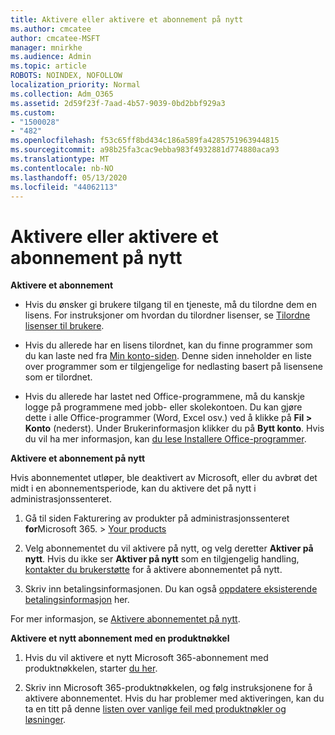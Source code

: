 ```yaml
---
title: Aktivere eller aktivere et abonnement på nytt
ms.author: cmcatee
author: cmcatee-MSFT
manager: mnirkhe
ms.audience: Admin
ms.topic: article
ROBOTS: NOINDEX, NOFOLLOW
localization_priority: Normal
ms.collection: Adm_O365
ms.assetid: 2d59f23f-7aad-4b57-9039-0bd2bbf929a3
ms.custom:
- "1500028"
- "482"
ms.openlocfilehash: f53c65ff8bd434c186a589fa4285751963944815
ms.sourcegitcommit: a98b25fa3cac9ebba983f4932881d774880aca93
ms.translationtype: MT
ms.contentlocale: nb-NO
ms.lasthandoff: 05/13/2020
ms.locfileid: "44062113"
---
```

# <a name="activate-or-reactivate-a-subscription"></a>Aktivere eller aktivere et abonnement på nytt

**Aktivere et abonnement**

- Hvis du ønsker gi brukere tilgang til en tjeneste, må du tilordne dem en lisens. For instruksjoner om hvordan du tilordner lisenser, se [Tilordne lisenser til brukere](https://docs.microsoft.com/microsoft-365/admin/manage/assign-licenses-to-users).

- Hvis du allerede har en lisens tilordnet, kan du finne programmer som du kan laste ned fra [Min konto-siden](https://portal.office.com/account/#installs). Denne siden inneholder en liste over programmer som er tilgjengelige for nedlasting basert på lisensene som er tilordnet.

- Hvis du allerede har lastet ned Office-programmene, må du kanskje logge på programmene med jobb- eller skolekontoen. Du kan gjøre dette i alle Office-programmer (Word, Excel osv.) ved å klikke på **Fil > Konto** (nederst). Under Brukerinformasjon klikker du på **Bytt konto**. Hvis du vil ha mer informasjon, kan [du lese Installere Office-programmer](https://docs.microsoft.com/microsoft-365/admin/setup/install-applications).

**Aktivere et abonnement på nytt**

Hvis abonnementet utløper, ble deaktivert av Microsoft, eller du avbrøt det midt i en abonnementsperiode, kan du aktivere det på nytt i administrasjonssenteret.
  
1. Gå til siden Fakturering av produkter på administrasjonssenteret **for**Microsoft 365.  >  [Your products](https://go.microsoft.com/fwlink/p/?linkid=842054)

2. Velg abonnementet du vil aktivere på nytt, og velg deretter **Aktiver på nytt**. Hvis du ikke ser **Aktiver på nytt** som en tilgjengelig handling, [kontakter du brukerstøtte](https://docs.microsoft.com/microsoft-365/admin/contact-support-for-business-products) for å aktivere abonnementet på nytt.

3. Skriv inn betalingsinformasjonen. Du kan også [oppdatere eksisterende betalingsinformasjon](https://docs.microsoft.com/microsoft-365/commerce/billing-and-payments/add-update-or-remove-credit-card-or-bank-account) her.

For mer informasjon, se [Aktivere abonnementet på nytt](https://docs.microsoft.com/microsoft-365/commerce/subscriptions/reactivate-your-subscription).

**Aktivere et nytt abonnement med en produktnøkkel**

1. Hvis du vil aktivere et nytt Microsoft 365-abonnement med produktnøkkelen, starter [du her](https://support.office.com/article/where-to-enter-your-office-product-key-0a82e5ae-739e-4b92-a6f4-2ec780c185db).

2. Skriv inn Microsoft 365-produktnøkkelen, og følg instruksjonene for å aktivere abonnementet. Hvis du har problemer med aktiveringen, kan du ta en titt på denne [listen over vanlige feil med produktnøkler og løsninger](https://docs.microsoft.com/microsoft-365/commerce/product-key-errors-and-solutions).
